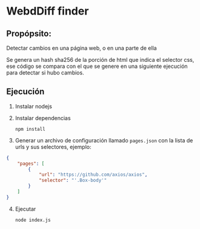 # WebdDiff finder

## Propópsito:

Detectar cambios en una página web, o en una parte de ella

Se genera un hash sha256 de la porción de html que indica el selector css,
ese código se compara con el que se genere en una siguiente ejecución para detectar si hubo cambios.

## Ejecución

1. Instalar nodejs

2. Instalar dependencias

    `npm install`

3. Generar un archivo de configuración llamado `pages.json` con la lista de urls y sus selectores, ejemplo:

```json
{
    "pages": [
        {
            "url": "https://github.com/axios/axios",
            "selector": "'.Box-body'"
        }
    ]
}
```

4. Ejecutar

    `node index.js`